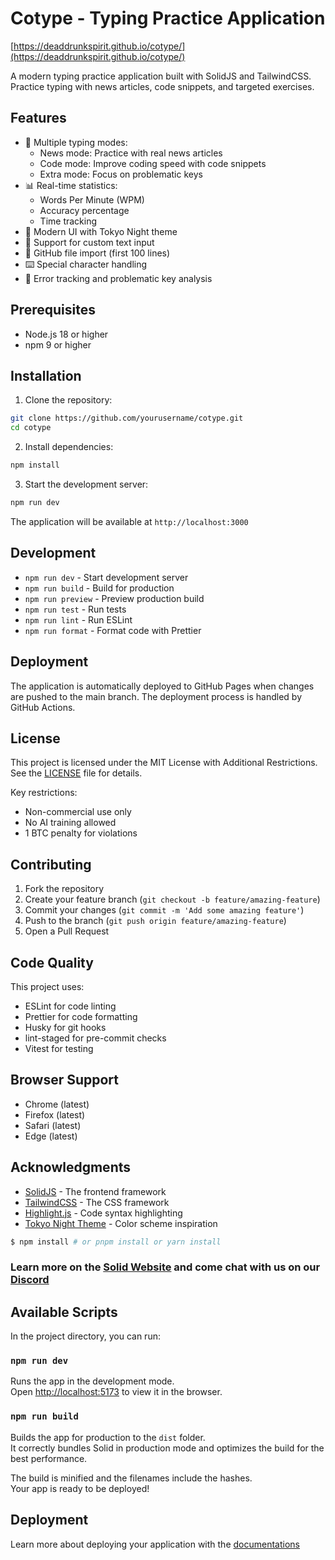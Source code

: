 # Cotype - Typing Practice Application

[https://deaddrunkspirit.github.io/cotype/](https://deaddrunkspirit.github.io/cotype/)

A modern typing practice application built with SolidJS and TailwindCSS. Practice typing with news articles, code snippets, and targeted exercises.

## Features

- 🎯 Multiple typing modes:
  - News mode: Practice with real news articles
  - Code mode: Improve coding speed with code snippets
  - Extra mode: Focus on problematic keys
- 📊 Real-time statistics:
  - Words Per Minute (WPM)
  - Accuracy percentage
  - Time tracking
- 🎨 Modern UI with Tokyo Night theme
- 📝 Support for custom text input
- 🔗 GitHub file import (first 100 lines)
- ⌨️ Special character handling
- 🎯 Error tracking and problematic key analysis

## Prerequisites

- Node.js 18 or higher
- npm 9 or higher

## Installation

1. Clone the repository:
```bash
git clone https://github.com/yourusername/cotype.git
cd cotype
```

2. Install dependencies:
```bash
npm install
```

3. Start the development server:
```bash
npm run dev
```

The application will be available at `http://localhost:3000`

## Development

- `npm run dev` - Start development server
- `npm run build` - Build for production
- `npm run preview` - Preview production build
- `npm run test` - Run tests
- `npm run lint` - Run ESLint
- `npm run format` - Format code with Prettier

## Deployment

The application is automatically deployed to GitHub Pages when changes are pushed to the main branch. The deployment process is handled by GitHub Actions.

## License

This project is licensed under the MIT License with Additional Restrictions. See the [LICENSE](LICENSE) file for details.

Key restrictions:
- Non-commercial use only
- No AI training allowed
- 1 BTC penalty for violations

## Contributing

1. Fork the repository
2. Create your feature branch (`git checkout -b feature/amazing-feature`)
3. Commit your changes (`git commit -m 'Add some amazing feature'`)
4. Push to the branch (`git push origin feature/amazing-feature`)
5. Open a Pull Request

## Code Quality

This project uses:
- ESLint for code linting
- Prettier for code formatting
- Husky for git hooks
- lint-staged for pre-commit checks
- Vitest for testing

## Browser Support

- Chrome (latest)
- Firefox (latest)
- Safari (latest)
- Edge (latest)

## Acknowledgments

- [SolidJS](https://www.solidjs.com/) - The frontend framework
- [TailwindCSS](https://tailwindcss.com/) - The CSS framework
- [Highlight.js](https://highlightjs.org/) - Code syntax highlighting
- [Tokyo Night Theme](https://github.com/enkia/tokyo-night-vscode-theme) - Color scheme inspiration

```bash
$ npm install # or pnpm install or yarn install
```

### Learn more on the [Solid Website](https://solidjs.com) and come chat with us on our [Discord](https://discord.com/invite/solidjs)

## Available Scripts

In the project directory, you can run:

### `npm run dev`

Runs the app in the development mode.<br>
Open [http://localhost:5173](http://localhost:5173) to view it in the browser.

### `npm run build`

Builds the app for production to the `dist` folder.<br>
It correctly bundles Solid in production mode and optimizes the build for the best performance.

The build is minified and the filenames include the hashes.<br>
Your app is ready to be deployed!

## Deployment

Learn more about deploying your application with the [documentations](https://vite.dev/guide/static-deploy.html)
